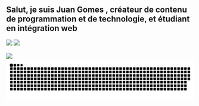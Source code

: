 ## Salut, je suis Juan Gomes , créateur de contenu de programmation et de technologie, et étudiant en intégration web 


 
 <div style="">
 <img width="450em" src="https://github-readme-stats.vercel.app/api/top-langs/?username=juangomes376&layout=compact&langs_count=7&theme=dark"/>
  
  <img width="450em" src="https://github-readme-stats.vercel.app/api?username=juangomes376&show_icons=true&theme=dark&include_all_commits=true&count_private=true"/>
  
 
</div>

<div style="display: inline_block"><br>
<img src="https://skillicons.dev/icons?i=figma,git,bash,linux,html,css,js,php,mysql" />
</div>

<div > 
  

 
 <img align="center" alt="" src="https://raw.githubusercontent.com/juangomes376/juangomes376/output/github-contribution-grid-snake.svg">
 
</div>

